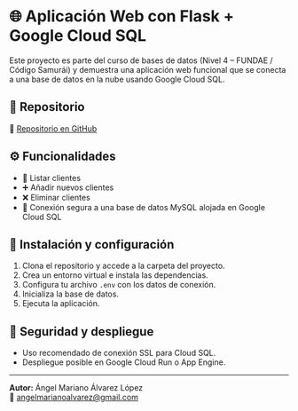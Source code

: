 
# 🌐 Aplicación Web con Flask + Google Cloud SQL

Este proyecto es parte del curso de bases de datos (Nivel 4 – FUNDAE / Código Samurái) y demuestra una aplicación web funcional que se conecta a una base de datos en la nube usando Google Cloud SQL.

## 📌 Repositorio

📎 [Repositorio en GitHub](https://github.com/Angel-Mariano-Alvarez/Porfolio/tree/main/SQL/Aplicacion%20Web)

## ⚙️ Funcionalidades

- 📄 Listar clientes
- ➕ Añadir nuevos clientes
- ❌ Eliminar clientes
- 🔐 Conexión segura a una base de datos MySQL alojada en Google Cloud SQL

## 🧰 Instalación y configuración

1. Clona el repositorio y accede a la carpeta del proyecto.
2. Crea un entorno virtual e instala las dependencias.
3. Configura tu archivo `.env` con los datos de conexión.
4. Inicializa la base de datos.
5. Ejecuta la aplicación.

## 🧪 Seguridad y despliegue

- Uso recomendado de conexión SSL para Cloud SQL.
- Despliegue posible en Google Cloud Run o App Engine.

---

**Autor:** Ángel Mariano Álvarez López  
📧 angelmarianoalvarez@gmail.com

